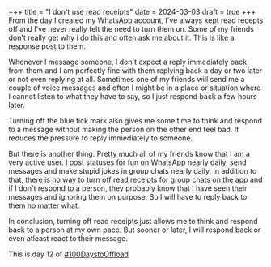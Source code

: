 +++
title = "I don't use read receipts"
date = 2024-03-03
draft = true
+++
From the day I created my WhatsApp account, I've always kept read recepts off and I've never really felt the need to turn them on. Some of my friends don't really get why i do this and often ask me about it. This is like a response post to them.

Whenever I message someone, I don't expect a reply immediately back from them and I am perfectly fine with them replying back a day or two later or not even replying at all. Sometimes one of my friends will send me a couple of voice messages and often I might be in a place or situation where I cannot listen to what they have to say, so I just respond back a few hours later.

Turning off the blue tick mark also gives me some time to think and respond to a message without making the person on the other end feel bad. It reduces the pressure to reply immediately to someone.

But there is another thing. Pretty much all of my friends know that I am a very active user. I post statuses for fun on WhatsApp nearly daily, send messages and make stupid jokes in group chats nearly daily. In addition to that, there is no way to turn off read receipts for group chats on the app and if I don't respond to a person, they probably know that I have seen their messages and ignoring them on purpose. So I will have to reply back to them no matter what.

In conclusion, turning off read receipts just allows me to think and respond back to a person at my own pace. But sooner or later, I will respond back or even atleast react to their message.

This is day 12 of [#100DaystoOffload](https://100daystooffload.com)
